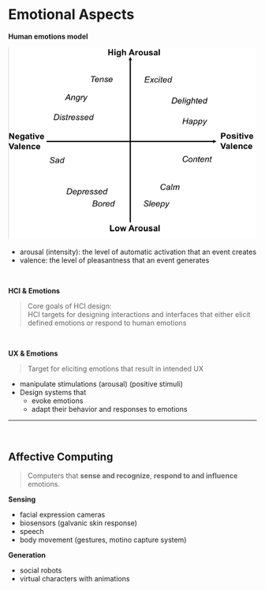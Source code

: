 # **Emotional Aspects**

**Human emotions model**  

![Alt Arousal and Valence](https://github.com/KJ-NIK/Notes-InteractionTechnology/blob/main/course%20Human%20Computer%20Interaction/imgs/arousal%20and%20valence.png)


* arousal (intensity): the level of automatic activation that an event creates
* valence: the level of pleasantness that an event generates 

&nbsp;

**HCI & Emotions**
> Core goals of HCI design:   
> HCI targets for designing interactions and interfaces that either elicit defined emotions or respond to human emotions

&nbsp;

**UX & Emotions**
>Target for eliciting emotions that result in intended UX

* manipulate stimulations (arousal) (positive stimuli)
* Design systems that
  * evoke emotions
  * adapt their behavior and responses to emotions

 
***
&nbsp; 

## **Affective Computing**
>Computers that **sense and recognize**, **respond to and influence** emotions.

**Sensing**
* facial expression cameras
* biosensors (galvanic skin response)
* speech
* body movement (gestures, motino capture system)

**Generation**
* social robots
* virtual characters with animations